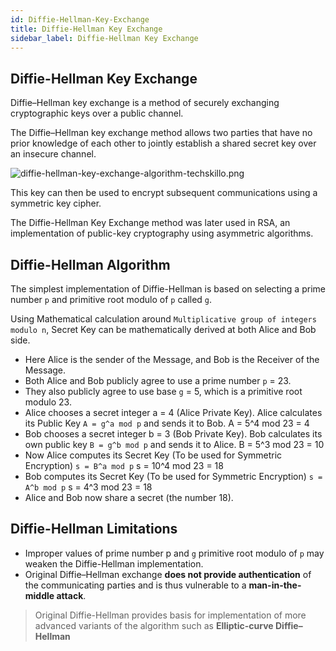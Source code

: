 ```yaml
---
id: Diffie-Hellman-Key-Exchange
title: Diffie-Hellman Key Exchange
sidebar_label: Diffie-Hellman Key Exchange
---
```


## Diffie-Hellman Key Exchange

Diffie–Hellman key exchange is a method of securely exchanging cryptographic keys over a public channel.

The Diffie–Hellman key exchange method allows two parties that have no prior knowledge of each other to jointly establish a shared secret key over an insecure channel.

![diffie-hellman-key-exchange-algorithm-techskillo.png](assets/diffie-hellman-key-exchange-algorithm-techskillo.png)


This key can then be used to encrypt subsequent communications using a symmetric key cipher.

The Diffie-Hellman Key Exchange method was later used in RSA, an implementation of public-key cryptography using asymmetric algorithms.


## Diffie-Hellman Algorithm

The simplest implementation of Diffie-Hellman is based on selecting a prime number `p` and primitive root modulo of `p` called `g`.

Using Mathematical calculation around `Multiplicative group of integers modulo n`, Secret Key can be mathematically derived at both Alice and Bob side.

- Here Alice is the sender of the Message, and Bob is the Receiver of the Message.
- Both Alice and Bob publicly agree to use a prime number `p` = 23.
- They also publicly agree to use base `g` = 5, which is a primitive root modulo 23.
- Alice chooses a secret integer a = 4 (Alice Private Key). Alice calculates its Public Key `A = g^a mod p` and sends it to Bob.
    A = 5^4 mod 23 = 4
- Bob chooses a secret integer b = 3 (Bob Private Key). Bob calculates its own public key `B = g^b mod p` and sends it to Alice. 
    B = 5^3 mod 23 = 10
- Now Alice computes its Secret Key (To be used for Symmetric Encryption) `s = B^a mod p`
    s = 10^4 mod 23 = 18
- Bob computes its Secret Key (To be used for Symmetric Encryption) `s = A^b mod p`
    s = 4^3 mod 23 = 18
- Alice and Bob now share a secret (the number 18).


## Diffie-Hellman Limitations

- Improper values of prime number p and `g` primitive root modulo of `p` may weaken the Diffie-Hellman implementation.
- Original Diffie–Hellman exchange **does not provide authentication** of the communicating parties and is thus vulnerable to a **man-in-the-middle attack**.

> Original Diffie-Hellman provides basis for implementation of more advanced variants of the algorithm such as **Elliptic-curve Diffie–Hellman**

